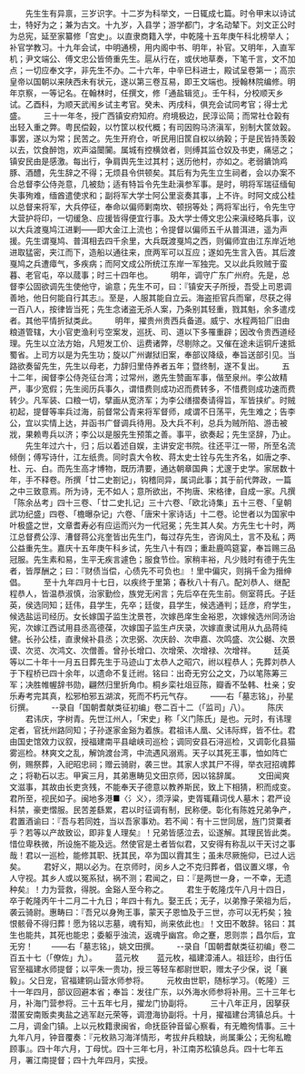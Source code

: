 <!-- { "loadSidebar": true } -->
　　先生生有异禀，三岁识字。十二岁为科举文，一日辄成七篇。时令甲末以诗试士，特好为之；兼为古文。十九岁，入县学；游学都门，才名动辇下。刘文正公时为总宪，延至家纂修「宫史」。以直隶商籍入学，中乾隆十五年庚午科北榜举人；补官学教习。十九年会试，中明通榜，用内阁中书、明年，补官。又明年，入直军机；尹文端公、傅文忠公皆倚重先生。扈从行在，或伏地草奏，下笔千言，文不加点；一切应奉文字，非先生不办。二十六年，中辛巳科进士，殿试呈卷第一；高宗皇帝以国朝以来陕西未有状元，遂以第三卷互易，即王文端也。授翰林院编修。明年京察，一等记名。在翰林时，任撰文，修「通盐辑览」。壬午科，分校顺天乡试。乙酉科，为顺天武闱乡试主考官。癸未、丙戌科，俱充会试同考官；得士尤盛。
　　三十一年冬，授广西镇安府知府。府境极边，民淳讼简；而常社仓榖有出轻入重之弊。粤民偿榖，以竹筐以权代概；有司因购马济滇军，别制大筐敛榖。事罢，遂以为常；民苦之。先生开府仓，听民用旧筐自权以纳榖；于是民皆持羡榖以去，饮食醉饱，欢声溢闤闠。属城有控横敛者，则缚其监仓奴及书吏，痛惩之；镇安民由是感激。每出行，争肩舆先生过其村；送历他村，亦如之。老弱鐀饷鸡豚、酒醴，先生辞之不得；无烦县令供顿矣。其后有为先生立生祠者，会以办案不合总督李公侍尧意，几被劾；适有特旨令先生赴滇参军事。是时，明将军瑞征缅甸失事殉难，缅酋遣使求和；副将军大学士阿公里衮奏其事，上不许。时阿文成公桂以总督来将军，大兵停征，奉命以偏师剿南坎、顿拐等处；两将军出行，令先生守大营护将印，一切缓急、应援皆得便宜行事。及大学士傅文忠公来滇经略兵事，议以大兵渡戛鸠江进剿——即大金江上流也；令提督以偏师五千从普洱进，遥为声援。先生谓戛鸠、普洱相去四千余里，大兵既渡戛鸠之西，则偏师宜由江东岸近地进取猛密，夹江而下，造船以通往来，庶两军可以互应；遂如先生言入告。其后渡戛鸠之兵遭瘴气，多疾病；而阿文成公所统江东岸一军独完。又以此兵败贼于蛮暮、老官屯，卒以蒇事；时三十四年也。
　　明年，调守广东广州府。先是，总督李公固欲调先生使他守，谕意；先生不可，曰：『镇安天子所授，吾受上司恩调善地，他日何能自行其志』。至是，人服其能自立云。海盗拒官兵而窜，尽获之得一百八人，按律皆当死；先生念诸盗无杀人案，乃条别其轻重，戮其魁，余多遣戍者。其他平情折狱类此。
　　明年，擢贵州贵西兵备道。威宁、水程两铅厂旧由粮道管辖，大小官吏渔利亏空案发，巡抚、司、道以下多罹重辟；因改令贵西道经理。先生以立法方始，凡短发工价、运费诸弊，尽剔除之。又催在途未运铜斤速抵蜀省。上司方以是为先生功；旋以广州谳狱旧案，奉部议降级，奉旨送部引见。当路欲奏留先生，先生以母老，力辞归里侍养者五年；暨终制，遂不复出。
　　五十二年，闽督李公侍尧征台湾；过常州，邀先生赞画军事，偕至泉州。李公故精严，事少宽假；先生阅历兵事久，谓惜费则成功迟而费转多，不惜费则成功速而费转少。凡军装、口粮一切，擘画从宽济军；为李公缮摺奏请得旨，军皆挟纩。时贼初起，提督等率兵过海，前督常公青来将军督师，咸谓不日荡平，先生难之；告李公，宜以实情上达，并函书广督调兵待用。及大兵不利，总兵为贼所陷、游击被戕，果赖粤兵以济；李公以是服先生预策之善。事平，欲奏起；先生坚辞，乃止。
　　先生年过六十，归；后以着述自娱，主讲安定书院。往还平江一带，所至名流倾倒；傅写诗什，江左纸贵。同时袁大令枚、蒋太史士铨与先生齐名，如唐之李、杜、元、白。而先生高才博物，既历清要，通达朝章国典；尤邃于史学。家居数十年，手不释卷。所撰「廿二史劄记」，钩稽同异，属词此事；其于前代弊政，一篇之中三致意焉。所为诗，无不如人；意所欲出，不拘唐、宋格律，自成一家。凡撰「陈余丛考」四十三卷、「廿二史扎记」三十六卷、「欧北诗集」五十三卷、「皇朝武功纪盛」四卷、「檐曝杂记」六卷、「唐宋十家诗话」十二卷。论世者以为国家中叶极盛之世，文章耆寿必有应运而兴为一代冠冕；先生其人矣。方先生七十时，两江总督费公淳、漕督蒋公兆奎皆出先生门，每过存先生，咨询风土，言不及私；两公益重先生。嘉庆十五年庚午科乡试，先生八十有四；重赴鹿鸣筵宴，奉旨赐三品冠服。先生素和易，生平无疾言遽色；服食节俭。家稍丰裕，凡少贱时有德于先生者，皆厚酬之；曰：『财债当偿，心债先不可负也』！里中偏灾，则捐千金为搢绅倡。
　　至十九年四月十七日，以疾终于里第；春秋八十有八。配刘恭人、继配程恭人，皆温恭淑慎，治家勤俭，族党无闲言；先后卒在先生前。侧室蒋氏。子廷英，侯选同知；廷伟，县学生，先卒；廷俊，县学生，候选通判；廷彦，府学生，候选盐运司经历。女长嫁国子监生沈景苍，次嫁邑庠生金裕恩，次嫁候选州同汤诒宪，次嫁江西试用县丞高德葆，次嫁国子监生卢庆录，次嫁直隶试用从九品蒋纯健。长孙公桂，直隶候补县丞；次忠弼、次庆龄、次申嘉、次鸣盛、次公樾、次景谟、次览、次鸿文、次僧善。曾孙长增口、次增荣、次增禄、次增祥。
　　廷英等以二十年十一月五日葬先生于马迹山丁太恭人之昭穴，祔以程恭人；先葬刘恭人于下程桥已四十余年，以遗命不复迁祔。铭曰：出奇无穷公之文，乃以笔陈筹三军；决胜帷幄辞书勋，翩然归里折角巾。桐乡栾社俎豆陈，瓣香不坠韩、杜亲；安乐寿考完其真，松邪柏邪五湖滨，死而不朽元气存。
　　——右「墓志铭」，孙星衍撰。
　　--录自「国朝耆献类征初编」卷二百十二（「监司」八）。
　　陈庆
　　君讳庆，字树青。先世江州人，「宋史」称「义门陈氏」是也。元时，有讳理定者，官抚州路同知；子孙遂家金谿为着族。君祖讳人凰、父讳际辉，皆不仕。君由国史馆效力议叙，授福建南平县嵢峡司巡检；调同安县石浔巡检，又调彰化县猫雾巡检。林爽文之乱，解饷渡台湾，中流遇风溺焉。天子以其死王事，恤如阵亡例，赐祭葬，入祀昭忠祠；赠云骑尉，袭三世。其家人求其尸不得，举衣冠招魂葬之；将勒石以志。甲寅三月，其弟惠畴见文田京师，因以铭辞属。
　　文田闻爽文滋事，其故由长吏贪残，不能奉天子德意以教养斯民，致上下相猜，积而成变。君所至，视民如子。闽地多港■〈氵义〉，须浮粱，吏胥辄藉词伐人墓木；君严设科禁，豪吏慴服。民苦差繇累，君以时征调有制，民称便。彰化有陈姓兄弟争产，君置酒谕曰：『吾与若同姓，当以吾家事劝。若不闻：有十三世同居，旌门贷粟者乎？若等以产故致讼，即非复人理矣』！兄弟皆感泣去，讼遂解。其理民皆此类。惜位卑秩微，所设施不能及远。然使官是土者皆似君，又安得有称乱以干天讨之事哉！君以一巡检，能修其职、抚其民，卒为国以霣其生；虽未尽厥施仰，已过人远矣。
　　君好义，期以必为。在京师时，闵乡人之不克归葬者，倡议置义塚，令人守视。其乡人或以冤系狱，祸不测；君闻之，曰：『是两世一身，一不幸，无遗种矣』！力为营救，得脱。金谿人至今称之。
　　君生于乾隆戊午八月十四日，卒于乾隆丙午十二月二十九日；年四十有九。娶王氏；无子，以弟豫子荣祖为后，袭云骑尉。惠畴曰：『吾兄以身殉王事，蒙天子恩恤及于三世，亦可以无朽矣；独恨骸骨不得归葬！愿为铭以志墓，魂有知，尚来依此也』！文田不敢辞。铭曰：其生也能共，其死也能忠；委躯乎浊流，返魂乎幽宫。命之蹇，恩则祟；昌尔后，宜无穷！
　　——右「墓志铭」，姚文田撰。
　　--录自「国朝耆献类征初编」卷二百五十七（「僚佐」九）。
　　蓝元枚
　　蓝元枚，福建漳浦人。祖廷珍，由行伍官至福建水师提督；以平朱一贵功，授三等轻车都尉世职，赠太子少保，说「襄毅」。父日宠，官福建铜山营水师参将。
　　元枚由世职，随标学习。（乾隆）三十一年四月，部议回避本省；奉旨：发往广东，以外海水师参将补用。三十三年七月，补海门营参将。三十五年七月，擢龙门协副将。
　　三十八年正月，因拏获潜匿安南贩卖夷盐之逃军赵元荣等，调澄海协副将。十月，擢福建台湾镇总兵。十二月，调金门镇。上以元枚籍隶闽省，命抚臣钟音留心察看，有无瞻徇情事。三十九年八月，钟音覆奏：『元枚熟习海洋情形，考拔弁兵粮缺，尚属秉公；无徇私瞻顾事』。四十年六月，丁母忧。四十三年七月，补江南苏松镇总兵。四十七年五月，署江南提督；四十九年四月，实授。
